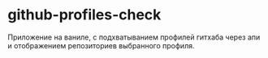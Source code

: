 # github-profiles-check
Приложение на ваниле, с подхватыванием профилей гитхаба через апи и отображением репозиториев выбранного профиля.
